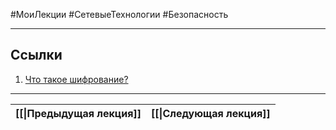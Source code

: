 #МоиЛекции #СетевыеТехнологии #Безопасность 


---
## Ссылки

1. [Что такое шифрование?](https://www.cloudflare.com/learning/ssl/what-is-encryption/)

---

| [[\|Предыдущая лекция]] | [[\|Следующая лекция]] |
| ----------------------- | ---------------------- |


